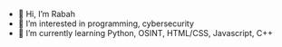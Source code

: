 - 👋 Hi, I’m Rabah
- 👀 I’m interested in programming, cybersecurity
- 🌱 I’m currently learning Python, OSINT, HTML/CSS, Javascript, C++
